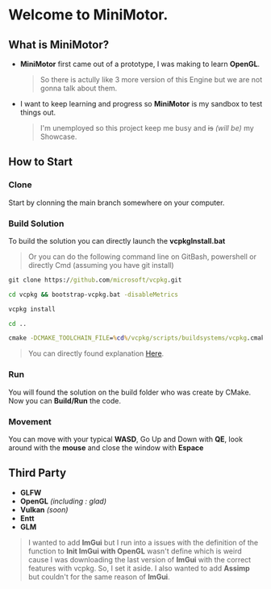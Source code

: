 # Welcome to MiniMotor.
## What is MiniMotor?
- **MiniMotor** first came out of a prototype, I was making to learn **OpenGL**.
  > So there is actully like 3 more version of this Engine but we are not gonna talk about them.
- I want to keep learning and progress so **MiniMotor** is my sandbox to test things out.
  > I'm unemployed so this project keep me busy and ~~is~~ *(will be)* my Showcase.
## How to Start
### Clone
Start by clonning the main branch somewhere on your computer.
### Build Solution
To build the solution you can directly launch the **vcpkgInstall.bat**
> Or you can do the following command line on GitBash, powershell or directly Cmd (assuming you have git install)
```cmd
git clone https://github.com/microsoft/vcpkg.git
```
```cmd
cd vcpkg && bootstrap-vcpkg.bat -disableMetrics
```
```cmd
vcpkg install
```
```cmd
cd ..
```
```cmd
cmake -DCMAKE_TOOLCHAIN_FILE=%cd%/vcpkg/scripts/buildsystems/vcpkg.cmake  -S %cd% -B %cd%/Build
```
> You can directly found explanation [Here](https://learn.microsoft.com/fr-fr/vcpkg/get_started/get-started?pivots=shell-cmd).
### Run
You will found the solution on the build folder who was create by CMake.
Now you can **Build/Run** the code.
### Movement
You can move with your typical **WASD**, Go Up and Down with **QE**, look around with the **mouse** and close the window with **Espace**
## Third Party
- **GLFW**
- **OpenGL** *(including : glad)*
- **Vulkan** *(soon)*
- **Entt**
- **GLM**
> I wanted to add **ImGui** but I run into a issues with the definition of the function to **Init ImGui with OpenGL** wasn't define which is weird cause I was downloading the last version of **ImGui** with the correct features with vcpkg. So, I set it aside.
> I also wanted to add **Assimp** but couldn't for the same reason of **ImGui**.
 
